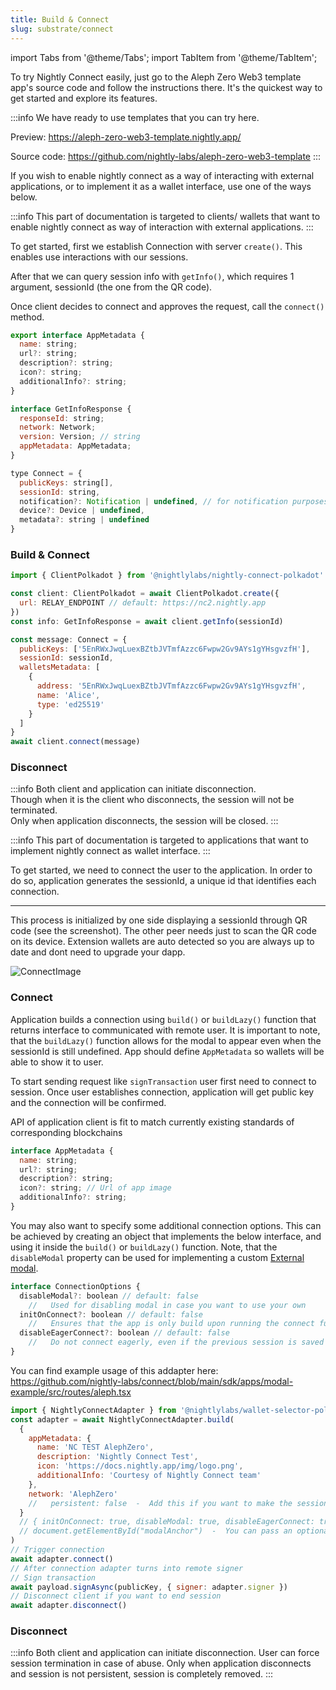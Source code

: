 ```yaml
---
title: Build & Connect
slug: substrate/connect
---
```


import Tabs from '@theme/Tabs';
import TabItem from '@theme/TabItem';

To try Nightly Connect easily, just go to the Aleph Zero Web3 template app's source code and follow the instructions there. It's the quickest way to get started and explore its features.

:::info
We have ready to use templates that you can try here.

Preview: https://aleph-zero-web3-template.nightly.app/

Source code: https://github.com/nightly-labs/aleph-zero-web3-template
:::

If you wish to enable nightly connect as a way of interacting with external applications, or to implement it as a wallet interface, use one of the ways below.

<Tabs>
<TabItem value="Client" label="Client">

:::info
This part of documentation is targeted to clients/ wallets that want to enable nightly connect
as way of interaction with external applications.
:::

To get started, first we establish Connection with server `create()`. This enables use interactions with our sessions.

After that we can query session info with `getInfo()`, which requires 1 argument, sessionId (the one from the QR code).

Once client decides to connect and approves the request, call the `connect()` method.

```js
export interface AppMetadata {
  name: string;
  url?: string;
  description?: string;
  icon?: string;
  additionalInfo?: string;
}

interface GetInfoResponse {
  responseId: string;
  network: Network;
  version: Version; // string
  appMetadata: AppMetadata;
}

type Connect = {
  publicKeys: string[],
  sessionId: string,
  notification?: Notification | undefined, // for notification purposes
  device?: Device | undefined,
  metadata?: string | undefined
}
```

### Build & Connect

```js
import { ClientPolkadot } from '@nightlylabs/nightly-connect-polkadot'

const client: ClientPolkadot = await ClientPolkadot.create({
  url: RELAY_ENDPOINT // default: https://nc2.nightly.app
})
const info: GetInfoResponse = await client.getInfo(sessionId)

const message: Connect = {
  publicKeys: ['5EnRWxJwqLuexBZtbJVTmfAzzc6Fwpw2Gv9AYs1gYHsgvzfH'],
  sessionId: sessionId,
  walletsMetadata: [
    {
      address: '5EnRWxJwqLuexBZtbJVTmfAzzc6Fwpw2Gv9AYs1gYHsgvzfH',
      name: 'Alice',
      type: 'ed25519'
    }
  ]
}
await client.connect(message)
```

### Disconnect

:::info
Both client and application can initiate disconnection.<br />
Though when it is the client who disconnects, the session will not be terminated.<br />
Only when application disconnects, the session will be closed.
:::

</TabItem>

<TabItem value="Application" label="Application">

:::info
This part of documentation is targeted to applications that want to implement nightly connect
as wallet interface.
:::

To get started, we need to connect the user to the application.
In order to do so, application generates the sessionId, a unique id that identifies each connection.

---

This process is initialized by one side displaying a sessionId through QR code (see the screenshot).
The other peer needs just to scan the QR code on its device. Extension wallets are auto detected so you are always up to date and dont need to upgrade your dapp.

![ConnectImage](../../static/img/connect.png#connectImage)

### Connect

Application builds a connection using `build()` or `buildLazy()` function that returns interface to communicated with remote user. It is important to note, that the `buildLazy()` function allows for the modal to appear even when the sessionId is still undefined. App should define `AppMetadata` so wallets will be able to show it to user.

To start sending request like `signTransaction` user first need to connect to session.
Once user establishes connection, application will get public key and the connection will be confirmed.

API of application client is fit to match currently existing standards of corresponding blockchains

```js
interface AppMetadata {
  name: string;
  url?: string;
  description?: string;
  icon?: string; // Url of app image
  additionalInfo?: string;
}
```

You may also want to specify some additional connection options. This can be achieved by creating an object that implements the below interface, and using it inside the `build()` or `buildLazy()` function. Note, that the `disableModal` property can be used for implementing a custom [External modal](../../customization/customization/external_modal).

```js
interface ConnectionOptions {
  disableModal?: boolean // default: false
    //   Used for disabling modal in case you want to use your own
  initOnConnect?: boolean // default: false
    //   Ensures that the app is only build upon running the connect function
  disableEagerConnect?: boolean // default: false
    //   Do not connect eagerly, even if the previous session is saved
}
```

You can find example usage of this addapter here: https://github.com/nightly-labs/connect/blob/main/sdk/apps/modal-example/src/routes/aleph.tsx

```js
import { NightlyConnectAdapter } from '@nightlylabs/wallet-selector-polkadot'
const adapter = await NightlyConnectAdapter.build(
  {
    appMetadata: {
      name: 'NC TEST AlephZero',
      description: 'Nightly Connect Test',
      icon: 'https://docs.nightly.app/img/logo.png',
      additionalInfo: 'Courtesy of Nightly Connect team'
    },
    network: 'AlephZero'
    //   persistent: false  -  Add this if you want to make the session non-persistent
  }
  // { initOnConnect: true, disableModal: true, disableEagerConnect: true }  -  You may specify the connection options object here
  // document.getElementById("modalAnchor")  -  You can pass an optional anchor element for the modal here
)
// Trigger connection
await adapter.connect()
// After connection adapter turns into remote signer
// Sign transaction
await payload.signAsync(publicKey, { signer: adapter.signer })
// Disconnect client if you want to end session
await adapter.disconnect()
```

### Disconnect

:::info
Both client and application can initiate disconnection.
User can force session termination in case of abuse.
Only when application disconnects and session is not persistent, session is completely removed.
:::

</TabItem>
</Tabs>
